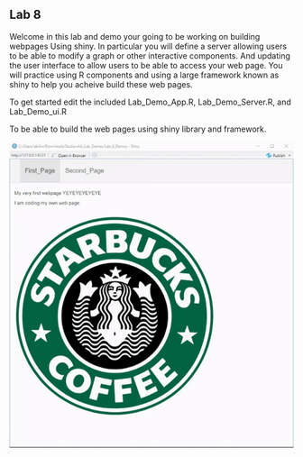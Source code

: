 ## Lab 8

Welcome in this lab and demo your going to be working on building webpages
Using shiny. In particular you will define  a server allowing users to be able
to modify a graph or other interactive components. And updating the user interface
to allow users to be able to access your web page. You will practice using R components
and using a large framework known as shiny to help you acheive  build these web pages.

To get started edit the included Lab_Demo_App.R, Lab_Demo_Server.R, and Lab_Demo_ui.R

To be able to build the web pages using shiny library and framework.

![Example completed exercise](./img/Abdiwahid_image.gif)
